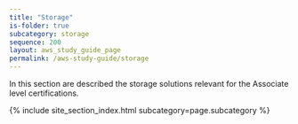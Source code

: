 ```yaml
---
title: "Storage"
is-folder: true
subcategory: storage
sequence: 200
layout: aws_study_guide_page
permalink: /aws-study-guide/storage
---
```


In this section are described the storage solutions relevant for the Associate level certifications.

{% include site_section_index.html subcategory=page.subcategory %}

